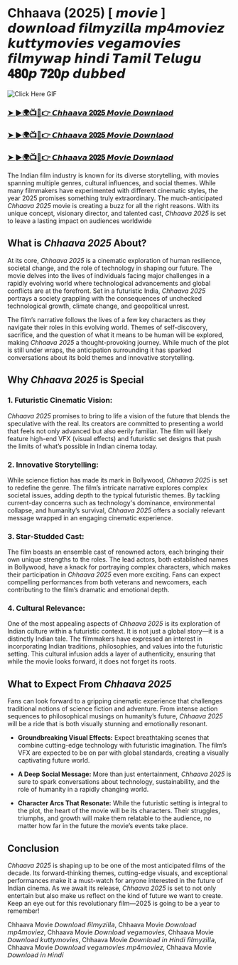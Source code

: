 # Chhaava (2025) [ 𝙢𝙤𝙫𝙞𝙚 ] 𝙙𝙤𝙬𝙣𝙡𝙤𝙖𝙙 𝙛𝙞𝙡𝙢𝙮𝙯𝙞𝙡𝙡𝙖 𝙢𝙥4𝙢𝙤𝙫𝙞𝙚𝙯 𝙠𝙪𝙩𝙩𝙮𝙢𝙤𝙫𝙞𝙚𝙨 𝙫𝙚𝙜𝙖𝙢𝙤𝙫𝙞𝙚𝙨 𝙛𝙞𝙡𝙢𝙮𝙬𝙖𝙥 𝙝𝙞𝙣𝙙𝙞 𝙏𝙖𝙢𝙞𝙡 𝙏𝙚𝙡𝙪𝙜𝙪 𝟒𝟖𝟎𝙥 𝟕𝟐𝟎𝙥 𝙙𝙪𝙗𝙗𝙚𝙙
![Click Here GIF](https://media.tenor.com/qWWK-O83J5YAAAAi/click-here.gif)

<h3><a href="https://movieslink.short.gy/chhaava">➤ ►🌍📺📱👉 𝘾𝙝𝙝𝙖𝙖𝙫𝙖 𝟐𝟎𝟐𝟓 𝙈𝙤𝙫𝙞𝙚 𝘿𝙤𝙬𝙣𝙡𝙖𝙤𝙙</a></h3>

<h3><a href="https://movieslink.short.gy/chhaava">➤ ►🌍📺📱👉 𝘾𝙝𝙝𝙖𝙖𝙫𝙖 𝟐𝟎𝟐𝟓 𝙈𝙤𝙫𝙞𝙚 𝘿𝙤𝙬𝙣𝙡𝙖𝙤𝙙</a></h3>

<h3><a href="https://movieslink.short.gy/chhaava">➤ ►🌍📺📱👉 𝘾𝙝𝙝𝙖𝙖𝙫𝙖 𝟐𝟎𝟐𝟓 𝙈𝙤𝙫𝙞𝙚 𝘿𝙤𝙬𝙣𝙡𝙖𝙤𝙙</a></h3>

The Indian film industry is known for its diverse storytelling, with movies spanning multiple genres, cultural influences, and social themes. While many filmmakers have experimented with different cinematic styles, the year 2025 promises something truly extraordinary. The much-anticipated *Chhaava 2025* movie is creating a buzz for all the right reasons. With its unique concept, visionary director, and talented cast, *Chhaava 2025* is set to leave a lasting impact on audiences worldwide

## What is *Chhaava 2025* About?

At its core, *Chhaava 2025* is a cinematic exploration of human resilience, societal change, and the role of technology in shaping our future. The movie delves into the lives of individuals facing major challenges in a rapidly evolving world where technological advancements and global conflicts are at the forefront. Set in a futuristic India, *Chhaava 2025* portrays a society grappling with the consequences of unchecked technological growth, climate change, and geopolitical unrest.

The film’s narrative follows the lives of a few key characters as they navigate their roles in this evolving world. Themes of self-discovery, sacrifice, and the question of what it means to be human will be explored, making *Chhaava 2025* a thought-provoking journey. While much of the plot is still under wraps, the anticipation surrounding it has sparked conversations about its bold themes and innovative storytelling.

## Why *Chhaava 2025* is Special

### 1. Futuristic Cinematic Vision:
*Chhaava 2025* promises to bring to life a vision of the future that blends the speculative with the real. Its creators are committed to presenting a world that feels not only advanced but also eerily familiar. The film will likely feature high-end VFX (visual effects) and futuristic set designs that push the limits of what’s possible in Indian cinema today.

### 2. Innovative Storytelling:
While science fiction has made its mark in Bollywood, *Chhaava 2025* is set to redefine the genre. The film’s intricate narrative explores complex societal issues, adding depth to the typical futuristic themes. By tackling current-day concerns such as technology's dominance, environmental collapse, and humanity’s survival, *Chhaava 2025* offers a socially relevant message wrapped in an engaging cinematic experience.

### 3. Star-Studded Cast:
The film boasts an ensemble cast of renowned actors, each bringing their own unique strengths to the roles. The lead actors, both established names in Bollywood, have a knack for portraying complex characters, which makes their participation in *Chhaava 2025* even more exciting. Fans can expect compelling performances from both veterans and newcomers, each contributing to the film’s dramatic and emotional depth.

### 4. Cultural Relevance:
One of the most appealing aspects of *Chhaava 2025* is its exploration of Indian culture within a futuristic context. It is not just a global story—it is a distinctly Indian tale. The filmmakers have expressed an interest in incorporating Indian traditions, philosophies, and values into the futuristic setting. This cultural infusion adds a layer of authenticity, ensuring that while the movie looks forward, it does not forget its roots.

## What to Expect From *Chhaava 2025*

Fans can look forward to a gripping cinematic experience that challenges traditional notions of science fiction and adventure. From intense action sequences to philosophical musings on humanity’s future, *Chhaava 2025* will be a ride that is both visually stunning and emotionally resonant.

- **Groundbreaking Visual Effects:** Expect breathtaking scenes that combine cutting-edge technology with futuristic imagination. The film’s VFX are expected to be on par with global standards, creating a visually captivating future world.
  
- **A Deep Social Message:** More than just entertainment, *Chhaava 2025* is sure to spark conversations about technology, sustainability, and the role of humanity in a rapidly changing world.

- **Character Arcs That Resonate:** While the futuristic setting is integral to the plot, the heart of the movie will be its characters. Their struggles, triumphs, and growth will make them relatable to the audience, no matter how far in the future the movie’s events take place.

## Conclusion

*Chhaava 2025* is shaping up to be one of the most anticipated films of the decade. Its forward-thinking themes, cutting-edge visuals, and exceptional performances make it a must-watch for anyone interested in the future of Indian cinema. As we await its release, *Chhaava 2025* is set to not only entertain but also make us reflect on the kind of future we want to create. Keep an eye out for this revolutionary film—2025 is going to be a year to remember!

Chhaava Movie 𝘋𝘰𝘸𝘯𝘭𝘰𝘢𝘥 𝘧𝘪𝘭𝘮𝘺𝘻𝘪𝘭𝘭𝘢, Chhaava Movie 𝘋𝘰𝘸𝘯𝘭𝘰𝘢𝘥 𝘮𝘱4𝘮𝘰𝘷𝘪𝘦𝘻, Chhaava Movie 𝘋𝘰𝘸𝘯𝘭𝘰𝘢𝘥 𝘷𝘦𝘨𝘢𝘮𝘰𝘷𝘪𝘦𝘴, Chhaava Movie 𝘋𝘰𝘸𝘯𝘭𝘰𝘢𝘥 𝘬𝘶𝘵𝘵𝘺𝘮𝘰𝘷𝘪𝘦𝘴, Chhaava Movie 𝘋𝘰𝘸𝘯𝘭𝘰𝘢𝘥 𝘪𝘯 𝘏𝘪𝘯𝘥𝘪 𝘧𝘪𝘭𝘮𝘺𝘻𝘪𝘭𝘭𝘢, Chhaava Movie 𝘋𝘰𝘸𝘯𝘭𝘰𝘢𝘥 𝘷𝘦𝘨𝘢𝘮𝘰𝘷𝘪𝘦𝘴 𝘮𝘱4𝘮𝘰𝘷𝘪𝘦𝘻, Chhaava Movie 𝘋𝘰𝘸𝘯𝘭𝘰𝘢𝘥 𝘪𝘯 𝘏𝘪𝘯𝘥𝘪
